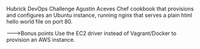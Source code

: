 Hubrick DevOps Challenge Agustin Aceves
Chef cookbook that provisions and configures an Ubuntu instance, running nginx that serves a plain html hello world file on port 80.

--->Bonus points
Use the EC2 driver instead of Vagrant/Docker to provision an AWS instance.
